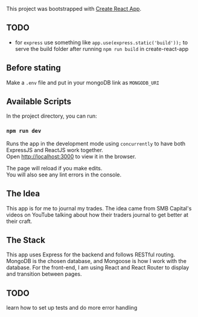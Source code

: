 This project was bootstrapped with [Create React App](https://github.com/facebook/create-react-app).

## TODO
- for `express` use something like `app.use(express.static('build'));` to serve the build folder after running `npm run build` in create-react-app

## Before stating
Make a `.env` file and put in your mongoDB link as `MONGODB_URI` 

## Available Scripts

In the project directory, you can run:

### `npm run dev`

Runs the app in the development mode using `concurrently` to have both ExpressJS and ReactJS work together.<br />
Open [http://localhost:3000](http://localhost:3000) to view it in the browser.

The page will reload if you make edits.<br />
You will also see any lint errors in the console.


## The Idea

This app is for me to journal my trades. The idea came from SMB Capital's videos on YouTube talking about how their traders journal to get better at their craft. 

## The Stack

This app uses Express for the backend and follows RESTful routing. MongoDB is the chosen database, and Mongoose is how I work with the database. For the front-end, I am using React and React Router to display and transition between pages.

## TODO

learn how to set up tests and do more error handling

